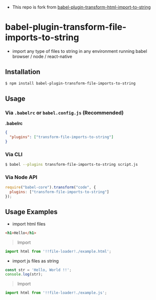 - This repo is fork from [babel-plugin-transform-html-import-to-string](https://github.com/yeiniel/babel-plugin-transform-html-import-to-string)

# babel-plugin-transform-file-imports-to-string

- import any type of files to string in any environment running babel browser / node / react-native 

## Installation

```sh
$ npm install babel-plugin-transform-file-imports-to-string
```
## Usage

### Via `.babelrc` or `babel.config.js` (Recommended)

**.babelrc**

```json
{
  "plugins": ["transform-file-imports-to-string"]
}
```

### Via CLI

```sh
$ babel --plugins transform-file-imports-to-string script.js
```

### Via Node API

```javascript
require("babel-core").transform("code", {
  plugins: ["transform-file-imports-to-string"]
});
```


## Usage Examples

- import html files
```html
<h1>Hello</h1>
```

> Import

```js
import html from '!!file-loader!./example.html';
```


- import js files as string
```js
const str = 'Hello, World !!';
console.log(str);

```

> Import

```js
import html from '!!file-loader!./example.js';
```
